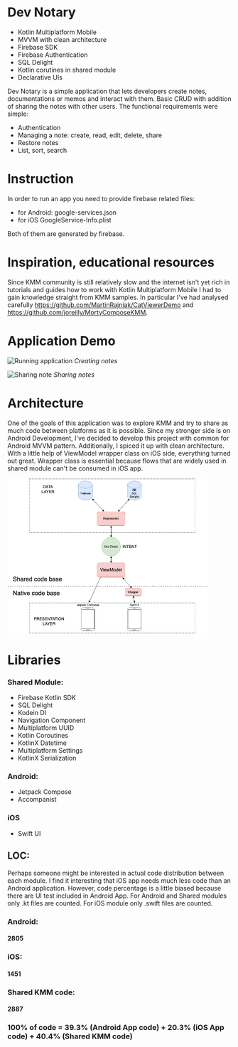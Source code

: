 

# Dev Notary

- Kotlin Multiplatform Mobile
- MVVM with clean architecture
- Firebase SDK
- Firebase Authentication
- SQL Delight
- Kotlin corutines in shared module
- Declarative UIs

Dev Notary is a simple application that lets developers create notes, documentations or memos and interact with them. Basic CRUD with addition of sharing the notes with other users. The functional requirements were simple:
- Authentication
- Managing a note: create, read, edit, delete, share
- Restore notes
- List, sort, search

# Instruction
In order to run an app you need to provide firebase related files:
- for Android: google-services.json
- for iOS GoogleService-Info.plist

Both of them are generated by firebase.

# Inspiration, educational resources

Since KMM community is still relatively slow and the internet isn't yet rich in tutorials and guides how to work with Kotlin Multiplatform Mobile I had to gain knowledge straight from KMM samples.
In particular I've had analysed carefully https://github.com/MartinRajniak/CatViewerDemo and https://github.com/joreilly/MortyComposeKMM.

# Application Demo

![Running application](/img/creating-note.gif)
*Creating notes*

![Sharing note](/img/sharing-note.gif)
*Sharing notes*

# Architecture
One of the goals of this application was to explore KMM and try to share as much code between platforms as it is possible.
Since my stronger side is on Android Development, I've decided to develop this project with common for Android MVVM pattern. Additionally, I spiced it up with clean architecture. With a little help of ViewModel wrapper class on iOS side, everything turned out great. Wrapper class is essential because flows that are widely used in shared module can't be consumed in iOS app.

![Architecture diagram](/img/architecture.png)

# Libraries

### Shared Module:
- Firebase Kotlin SDK
- SQL Delight
- Kodein DI
- Navigation Component
- Multiplatform UUID
- Kotlin Coroutines
- KotlinX Datetime
- Multiplatform Settings
- KotlinX Serialization

### Android:
- Jetpack Compose
- Accompanist

 ### iOS
- Swift UI

## LOC:
Perhaps someone might be interested in actual code distribution between each module. I find it interesting that iOS app needs much less code than an Android application. However, code percentage is a little biased because there are UI test included in Android App.
For Android and Shared modules only .kt files are counted. For iOS module only .swift files are counted.
### Android:
#### 2805
### iOS:
#### 1451
### Shared KMM code:
#### 2887
### 100% of code = 39.3% (Android App code) + 20.3% (iOS App code) + 40.4% (Shared KMM code) 

